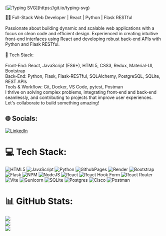 [![Typing SVG](https://readme-typing-svg.demolab.com?font=Fira+Code&weight=600&size=25&pause=1000&color=F71158&background=22222200&random=false&width=435&lines=Hello!+I'm+Aggrey+Rono.+%F0%9F%91%8B;Welcome+to+my+GitHub+profile.)](https://git.io/typing-svg)


👨‍💻 Full-Stack Web Developer | React | Python | Flask RESTful<br><br>Passionate about building dynamic and scalable web applications with a focus on clean code and efficient design. Experienced in creating intuitive front-end interfaces using React and developing robust back-end APIs with Python and Flask RESTful.<br><br>🔧 Tech Stack:<br><br>Front-End: React, JavaScript (ES6+), HTML5, CSS3, Redux, Material-UI, Bootstrap<br>Back-End: Python, Flask, Flask-RESTful, SQLAlchemy, PostgreSQL, SQLite, REST APIs<br>Tools & Workflow: Git, Docker, VS Code, pytest, Postman<br>I thrive on solving complex problems, integrating front-end and back-end seamlessly, and contributing to projects that improve user experiences. Let's collaborate to build something amazing!


## 🌐 Socials:
[![LinkedIn](https://img.shields.io/badge/LinkedIn-%230077B5.svg?logo=linkedin&logoColor=white)](https://linkedin.com/in/aggrey-kibet)

# 💻 Tech Stack:
![HTML5](https://img.shields.io/badge/html5-%23E34F26.svg?style=for-the-badge&logo=html5&logoColor=white) ![JavaScript](https://img.shields.io/badge/javascript-%23323330.svg?style=for-the-badge&logo=javascript&logoColor=%23F7DF1E) ![Python](https://img.shields.io/badge/python-3670A0?style=for-the-badge&logo=python&logoColor=ffdd54) ![GithubPages](https://img.shields.io/badge/github%20pages-121013?style=for-the-badge&logo=github&logoColor=white) ![Render](https://img.shields.io/badge/Render-%46E3B7.svg?style=for-the-badge&logo=render&logoColor=white) ![Bootstrap](https://img.shields.io/badge/bootstrap-%238511FA.svg?style=for-the-badge&logo=bootstrap&logoColor=white) ![Flask](https://img.shields.io/badge/flask-%23000.svg?style=for-the-badge&logo=flask&logoColor=white) ![NPM](https://img.shields.io/badge/NPM-%23CB3837.svg?style=for-the-badge&logo=npm&logoColor=white) ![NodeJS](https://img.shields.io/badge/node.js-6DA55F?style=for-the-badge&logo=node.js&logoColor=white) ![React](https://img.shields.io/badge/react-%2320232a.svg?style=for-the-badge&logo=react&logoColor=%2361DAFB) ![React Hook Form](https://img.shields.io/badge/React%20Hook%20Form-%23EC5990.svg?style=for-the-badge&logo=reacthookform&logoColor=white) ![React Router](https://img.shields.io/badge/React_Router-CA4245?style=for-the-badge&logo=react-router&logoColor=white) ![Vite](https://img.shields.io/badge/vite-%23646CFF.svg?style=for-the-badge&logo=vite&logoColor=white) ![Gunicorn](https://img.shields.io/badge/gunicorn-%298729.svg?style=for-the-badge&logo=gunicorn&logoColor=white) ![SQLite](https://img.shields.io/badge/sqlite-%2307405e.svg?style=for-the-badge&logo=sqlite&logoColor=white) ![Postgres](https://img.shields.io/badge/postgres-%23316192.svg?style=for-the-badge&logo=postgresql&logoColor=white) ![Cisco](https://img.shields.io/badge/cisco-%23049fd9.svg?style=for-the-badge&logo=cisco&logoColor=black) ![Postman](https://img.shields.io/badge/Postman-FF6C37?style=for-the-badge&logo=postman&logoColor=white)
# 📊 GitHub Stats:
![](https://github-readme-stats.vercel.app/api?username=aggreyrc&theme=dark&hide_border=false&include_all_commits=false&count_private=false)<br/>
![](https://github-readme-streak-stats.herokuapp.com/?user=aggreyrc&theme=dark&hide_border=false)<br/>
![](https://github-readme-stats.vercel.app/api/top-langs/?username=aggreyrc&theme=dark&hide_border=false&include_all_commits=false&count_private=false&layout=compact)




